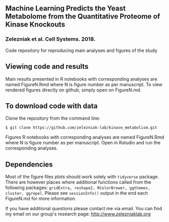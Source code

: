 ## Machine Learning Predicts the Yeast Metabolome from the Quantitative Proteome of Kinase Knockouts
### Zelezniak et al. Cell Systems. 2018.

Code repository for reproducing main analyses and figures of the study

## Viewing code and results
Main results presented in R notebooks with corresponding analyses are named FigureN.Rmd where N is figure number as per manuscript.
To view rendered figures directly on github, simply open on FigureN.md.

## To download code with data
Clone the repository from the command line:
```
$ git clone https://github.com/zelezniak-lab/kinase_metabolism.git
```
Figures R notebooks with corresponding analyses are named FigureN.Rmd where N is figure number as per manuscript.
Open in Rstudio and run the corresponding analyses.

## Dependencies

Most of the figure files plots should work solely with `tidyverse` package. 
There are however places where additional functions called from the following packages: `gridExtra, reshape2, RColorBrewer, ggthemes, cluster, ggrepel`.
Please see `sessionInfo()` output in the end each FigureN.md for more information.

If you have additional questions please contact me via email. 
You can find my email on our group's research page: http://www.zelezniaklab.org



